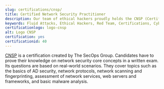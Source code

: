 ```yaml
---
slug: certifications/cnsp/
title: Certified Network Security Practitioner
description: Our team of ethical hackers proudly holds the CNSP (Certified Network Security Practitioner) certification, among many others.
keywords: Fluid Attacks, Ethical Hackers, Red Team, Certifications, Cybersecurity, Pentesters, Whitehat Hackers, CNSP
certificationlogo: logo-cnsp
alt: Logo CNSP
certification: yes
certificationid: 40
---
```


[CNSP](https://secops.group/product/certified-network-security-practitioner/)
is a certification created by The SecOps Group.
Candidates have to prove their knowledge on network security core concepts
in a written exam.
Its questions are based on real-world scenarios.
They cover topics such as the basics of AD security,
network protocols,
network scanning and fingerprinting,
assessment of network services,
web servers and frameworks,
and basic malware analysis.
